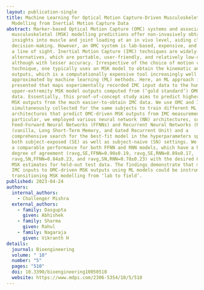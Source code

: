 ```yaml
---
layout: publication-single
title: Machine Learning for Optical Motion Capture-Driven Musculoskeletal
  Modelling from Inertial Motion Capture Data
abstract: Marker-based Optical Motion Capture (OMC) systems and associated
  musculoskeletal (MSK) modelling predictions offer non-invasively obtainable
  insights into muscle and joint loading at an in vivo level, aiding clinical
  decision-making. However, an OMC system is lab-based, expensive, and requires
  a line of sight. Inertial Motion Capture (IMC) techniques are widely-used
  alternatives, which are portable, user-friendly, and relatively low-cost,
  although with lesser accuracy. Irrespective of the choice of motion capture
  technique, one typically uses an MSK model to obtain the kinematic and kinetic
  outputs, which is a computationally expensive tool increasingly well
  approximated by machine learning (ML) methods. Here, an ML approach is
  presented that maps experimentally recorded IMC input data to the human
  upper-extremity MSK model outputs computed from (‘gold standard’) OMC input
  data. Essentially, this proof-of-concept study aims to predict higher-quality
  MSK outputs from the much easier-to-obtain IMC data. We use OMC and IMC data
  simultaneously collected for the same subjects to train different ML
  architectures that predict OMC-driven MSK outputs from IMC measurements. In
  particular, we employed various neural network (NN) architectures, such as
  Feed-Forward Neural Networks (FFNNs) and Recurrent Neural Networks (RNNs)
  (vanilla, Long Short-Term Memory, and Gated Recurrent Unit) and a
  comprehensive search for the best-fit model in the hyperparameters space in
  both subject-exposed (SE) as well as subject-naive (SN) settings. We observed
  a comparable performance for both FFNN and RNN models, which have a high
  degree of agreement (ravg,SE,FFNN=0.90±0.19, ravg,SE,RNN=0.89±0.17,
  ravg,SN,FFNN=0.84±0.23, and ravg,SN,RNN=0.78±0.23) with the desired OMC-driven
  MSK estimates for held-out test data. The findings demonstrate that mapping
  IMC inputs to OMC-driven MSK outputs using ML models could be instrumental in
  transitioning MSK modelling from ‘lab to field’.
published: 2023-04-24
authors:
  internal_authors:
    - Challenger Mishra
  external_authors:
    - family: Dasgupta
      given: Abhishek
    - family: Sharma
      given: Rahul
    - family: Nagaraja
      given: Vikranth H
details:
  journal: Bioengineering
  volume: " 10"
  number: "5"
  pages: "510"
  doi: 10.3390/bioengineering10050510
  website: https://www.mdpi.com/2306-5354/10/5/510
---
```

